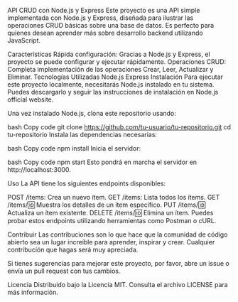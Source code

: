 API CRUD con Node.js y Express
Este proyecto es una API simple implementada con Node.js y Express, diseñada para ilustrar las operaciones CRUD básicas sobre una base de datos. Es perfecto para quienes desean aprender más sobre desarrollo backend utilizando JavaScript.

Características
Rápida configuración: Gracias a Node.js y Express, el proyecto se puede configurar y ejecutar rápidamente.
Operaciones CRUD: Completa implementación de las operaciones Crear, Leer, Actualizar y Eliminar.
Tecnologías Utilizadas
Node.js
Express
Instalación
Para ejecutar este proyecto localmente, necesitarás Node.js instalado en tu sistema. Puedes descargarlo y seguir las instrucciones de instalación en Node.js official website.

Una vez instalado Node.js, clona este repositorio usando:

bash
Copy code
git clone https://github.com/tu-usuario/tu-repositorio.git
cd tu-repositorio
Instala las dependencias necesarias:

bash
Copy code
npm install
Inicia el servidor:

bash
Copy code
npm start
Esto pondrá en marcha el servidor en http://localhost:3000.

Uso
La API tiene los siguientes endpoints disponibles:

POST /items: Crea un nuevo ítem.
GET /items: Lista todos los ítems.
GET /items/:id: Muestra los detalles de un ítem específico.
PUT /items/:id: Actualiza un ítem existente.
DELETE /items/:id: Elimina un ítem.
Puedes probar estos endpoints utilizando herramientas como Postman o cURL.

Contribuir
Las contribuciones son lo que hace que la comunidad de código abierto sea un lugar increíble para aprender, inspirar y crear. Cualquier contribución que hagas será muy apreciada.

Si tienes sugerencias para mejorar este proyecto, por favor, abre un issue o envía un pull request con tus cambios.

Licencia
Distribuido bajo la Licencia MIT. Consulta el archivo LICENSE para más información.
